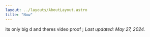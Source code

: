 ```yaml
---
layout: ../layouts/AboutLayout.astro
title: "Now"
---
```



its only big d and theres video proof
;
_Last updated: May 27, 2024._